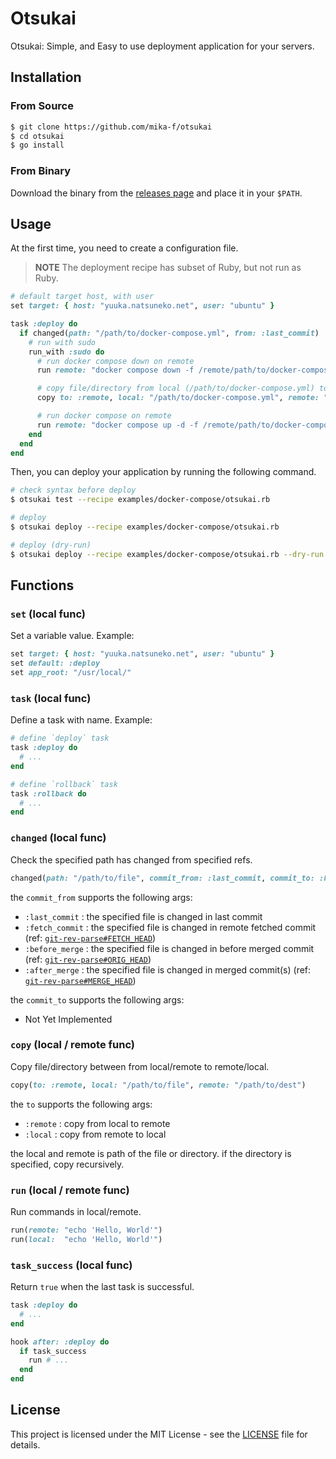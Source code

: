 # Otsukai

Otsukai: Simple, and Easy to use deployment application for your servers.

## Installation

### From Source

```bash
$ git clone https://github.com/mika-f/otsukai
$ cd otsukai
$ go install
```

### From Binary

Download the binary from the [releases page](https://github.com/mika-f/otsukai/releases) and place it in your `$PATH`.

## Usage

At the first time, you need to create a configuration file.

> **NOTE**
> The deployment recipe has subset of Ruby, but not run as Ruby.

```ruby
# default target host, with user
set target: { host: "yuuka.natsuneko.net", user: "ubuntu" }

task :deploy do
  if changed(path: "/path/to/docker-compose.yml", from: :last_commit)
    # run with sudo
    run_with :sudo do
      # run docker compose down on remote
      run remote: "docker compose down -f /remote/path/to/docker-compose.yml"

      # copy file/directory from local (/path/to/docker-compose.yml) to remote (/home/ubuntu/docker-compose.yml)
      copy to: :remote, local: "/path/to/docker-compose.yml", remote: "/home/ubuntu/docker-compose.yml"

      # run docker compose on remote
      run remote: "docker compose up -d -f /remote/path/to/docker-compose.yml"
    end
  end
end
```

Then, you can deploy your application by running the following command.

```bash
# check syntax before deploy
$ otsukai test --recipe examples/docker-compose/otsukai.rb

# deploy
$ otsukai deploy --recipe examples/docker-compose/otsukai.rb

# deploy (dry-run)
$ otsukai deploy --recipe examples/docker-compose/otsukai.rb --dry-run
```

## Functions

### `set` (local func)

Set a variable value. Example:

```ruby
set target: { host: "yuuka.natsuneko.net", user: "ubuntu" }
set default: :deploy
set app_root: "/usr/local/"
```

### `task` (local func)

Define a task with name. Example:

```ruby
# define `deploy` task
task :deploy do 
  # ...
end

# define `rollback` task
task :rollback do 
  # ...
end
```

### `changed` (local func)

Check the specified path has changed from specified refs.

```ruby
changed(path: "/path/to/file", commit_from: :last_commit, commit_to: :head) # returns bool
```

the `commit_from` supports the following args:

- `:last_commit`  : the specified file is changed in last commit
- `:fetch_commit` : the specified file is changed in remote fetched commit (ref: [`git-rev-parse#FETCH_HEAD`](https://git-scm.com/docs/git-rev-parse#Documentation/git-rev-parse.txt-codeFETCHHEADcode))  
- `:before_merge` : the specified file is changed in before merged commit (ref: [`git-rev-parse#ORIG_HEAD`](https://git-scm.com/docs/git-rev-parse#Documentation/git-rev-parse.txt-codeORIGHEADcode))
- `:after_merge`  : the specified file is changed in merged commit(s) (ref: [`git-rev-parse#MERGE_HEAD`](https://git-scm.com/docs/git-rev-parse#Documentation/git-rev-parse.txt-codeMERGEHEADcode))

the `commit_to` supports the following args:

- Not Yet Implemented

### `copy` (local / remote func)

Copy file/directory between from local/remote to remote/local.

```ruby
copy(to: :remote, local: "/path/to/file", remote: "/path/to/dest")
```

the `to` supports the following args:

- `:remote` : copy from local to remote
- `:local`  : copy from remote to local

the local and remote is path of the file or directory.
if the directory is specified, copy recursively.

### `run` (local / remote func)

Run commands in local/remote.

```ruby
run(remote: "echo 'Hello, World'")
run(local:  "echo 'Hello, World'")
```

### `task_success` (local func)

Return `true` when the last task is successful.

```ruby
task :deploy do 
  # ...
end

hook after: :deploy do
  if task_success
    run # ...
  end
end
```

## License

This project is licensed under the MIT License - see the [LICENSE](LICENSE) file for details.
